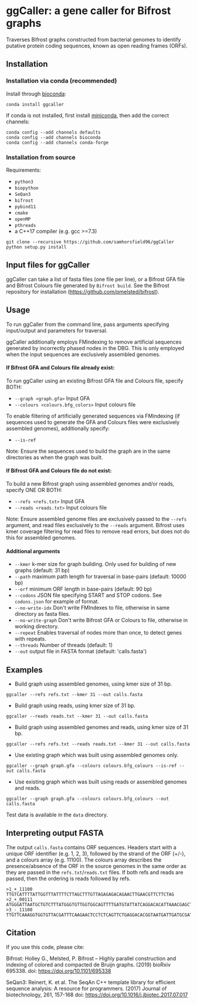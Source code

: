 # ggCaller: a gene caller for Bifrost graphs

Traverses Bifrost graphs constructed from bacterial genomes to identify putative protein coding sequences, known as open reading frames (ORFs).

## Installation

### Installation via conda (recommended)

Install through [bioconda](http://bioconda.github.io/):

```conda install ggcaller```

If conda is not installed, first install [miniconda](https://docs.conda.io/en/latest/miniconda.html), then add the correct channels:

```
conda config --add channels defaults
conda config --add channels bioconda
conda config --add channels conda-forge
```

### Installation from source

Requirements:
-   ```python3```
-   ```biopython```
-   ```SeQan3```
-   ```bifrost```
-   ```pybind11```
-   ```cmake```
-   ```openMP```
-   ```pthreads```
-   a C++17 compiler (e.g. gcc >=7.3)

```
git clone --recursive https://github.com/samhorsfield96/ggCaller 
python setup.py install
```

## Input files for ggCaller

ggCaller can take a list of fasta files (one file per line), or a Bifrost GFA file and Bifrost Colours file generated by ```Bifrost build```. See the Bifrost repository for installation (https://github.com/pmelsted/bifrost).

## Usage

To run ggCaller from the command line, pass arguments specifying input/output and parameters for traversal.

ggCaller additionally employs FMindexing to remove artificial sequences generated by incorrectly phased nodes in the DBG. This is only employed when the input sequences are exclusively assembled genomes. 

#### If Bifrost GFA and Colours file already exist:

To run ggCaller using an existing Bifrost GFA file and Colours file, specify BOTH:
- ```--graph <graph.gfa>``` Input GFA
- ```--colours <colours.bfg_colors>``` Input colours file

To enable filtering of artificially generated sequences via FMindexing (if sequences used to generate the GFA and Colours files were exclusively assembled genomes), additionally specify:
- ```--is-ref```

Note: Ensure the sequences used to build the graph are in the same directories as when the graph was built.

#### If Bifrost GFA and Colours file do not exist:

To build a new Bifrost graph using assembled genomes and/or reads, specify ONE OR BOTH:
- ```--refs <refs.txt>``` Input GFA
- ```--reads <reads.txt>``` Input colours file

Note: Ensure assembled genome files are exclusively passed to the ```--refs``` argument, and read files exclusively to the ```--reads```
argument. Bifrost uses kmer coverage filtering for read files to remove read errors, but does not do this for assembled genomes.

#### Additional arguments
- ```--kmer``` k-mer size for graph building. Only used for building of new graphs (default: 31 bp)
- ```--path``` maximum path length for traversal in base-pairs (default: 10000 bp)
- ```--orf``` minimum ORF length in base-pairs (default: 90 bp)
- ```--codons``` JSON file specifying START and STOP codons. See ```codons.json``` for example of format.
- ```--no-write-idx``` Don't write FMIndexes to file, otherwise in same directory as fasta files.
- ```--no-write-graph``` Don't write Bifrost GFA or Colours to file, otherwise in working directory.
- ```--repeat``` Enables traversal of nodes more than once, to detect genes with repeats.
- ```--threads``` Number of threads (default: 1)
- ```--out``` output file in FASTA format (default: 'calls.fasta')

## Examples
- Build graph using assembled genomes, using kmer size of 31 bp. 

```ggcaller --refs refs.txt --kmer 31 --out calls.fasta```

- Build graph using reads, using kmer size of 31 bp. 

```ggcaller --reads reads.txt --kmer 31 --out calls.fasta```

- Build graph using assembled genomes and reads, using kmer size of 31 bp. 

```ggcaller --refs refs.txt --reads reads.txt --kmer 31 --out calls.fasta```

- Use existing graph which was built using assembled genomes only.

```ggcaller --graph graph.gfa --colours colours.bfg_colours --is-ref --out calls.fasta```

- Use existing graph which was built using reads or assembled genomes and reads.

```ggcaller --graph graph.gfa --colours colours.bfg_colours --out calls.fasta```

Test data is available in the ```data``` directory.

## Interpreting output FASTA

The output ```calls.fasta``` contains ORF sequences. Headers start with a unique ORF identifier (e.g. 1, 2, 3), followed by the strand of the ORF (+/-), and a colours array (e.g. 11100). The colours array describes the presence/absence of the ORF in the source genomes in the same order as they are passed in the ```refs.txt```/```reads.txt``` files. If both refs and reads are passed, then the ordering is reads followed by refs.

```
>1_+_11100
TTGTCATTTTATTGGTTTATTTTCTTAGCTTTGTTAGAGAGACAGAACTTGAACGTTCTTCTAG
>2_+_00111
ATGGGATTAATGCTGTCTTTATGGGTGTTGGTGGCAGTTTTGATGTATTATCAGGACACATTAAACGAGCTCCATTATGGATGCAAAAATTGA
>3_-_11100
TTGTTCAAAGGTGGTGTTACGATTTCAAGAACTCCTCTCAGTTCTGAGGACACGGTAATGATTGATGCGATAG
```

## Citation

If you use this code, please cite:

Bifrost: 
Holley G., Melsted, P. Bifrost – Highly parallel construction and indexing of colored and compacted de Bruijn graphs. (2019) bioRxiv 695338. doi: https://doi.org/10.1101/695338

SeQan3: 
Reinert, K. et al. The SeqAn C++ template library for efficient sequence analysis: A resource for programmers. (2017) Journal of biotechnology, 261, 157-168 doi: https://doi.org/10.1016/j.jbiotec.2017.07.017





